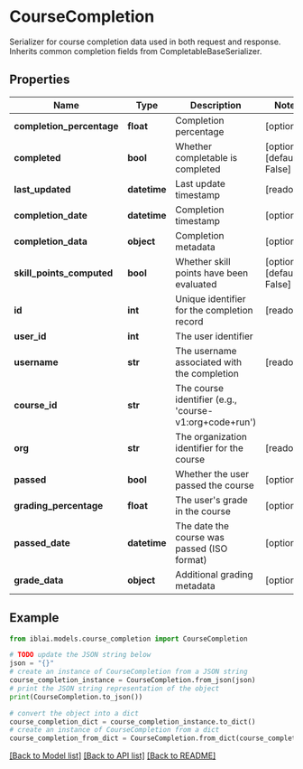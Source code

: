 # CourseCompletion

Serializer for course completion data used in both request and response. Inherits common completion fields from CompletableBaseSerializer.

## Properties

Name | Type | Description | Notes
------------ | ------------- | ------------- | -------------
**completion_percentage** | **float** | Completion percentage | [optional] 
**completed** | **bool** | Whether completable is completed | [optional] [default to False]
**last_updated** | **datetime** | Last update timestamp | [readonly] 
**completion_date** | **datetime** | Completion timestamp | [optional] 
**completion_data** | **object** | Completion metadata | [optional] 
**skill_points_computed** | **bool** | Whether skill points have been evaluated | [optional] [default to False]
**id** | **int** | Unique identifier for the completion record | [readonly] 
**user_id** | **int** | The user identifier | 
**username** | **str** | The username associated with the completion | [readonly] 
**course_id** | **str** | The course identifier (e.g., &#39;course-v1:org+code+run&#39;) | 
**org** | **str** | The organization identifier for the course | [readonly] 
**passed** | **bool** | Whether the user passed the course | [optional] 
**grading_percentage** | **float** | The user&#39;s grade in the course | [optional] 
**passed_date** | **datetime** | The date the course was passed (ISO format) | [optional] 
**grade_data** | **object** | Additional grading metadata | [optional] 

## Example

```python
from iblai.models.course_completion import CourseCompletion

# TODO update the JSON string below
json = "{}"
# create an instance of CourseCompletion from a JSON string
course_completion_instance = CourseCompletion.from_json(json)
# print the JSON string representation of the object
print(CourseCompletion.to_json())

# convert the object into a dict
course_completion_dict = course_completion_instance.to_dict()
# create an instance of CourseCompletion from a dict
course_completion_from_dict = CourseCompletion.from_dict(course_completion_dict)
```
[[Back to Model list]](../README.md#documentation-for-models) [[Back to API list]](../README.md#documentation-for-api-endpoints) [[Back to README]](../README.md)



